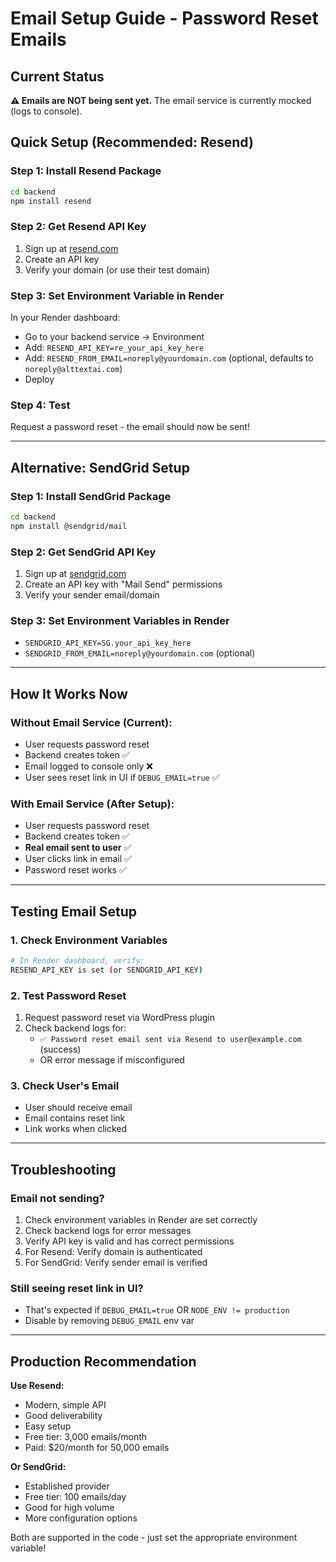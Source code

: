 # Email Setup Guide - Password Reset Emails

## Current Status

**⚠️ Emails are NOT being sent yet.** The email service is currently mocked (logs to console).

## Quick Setup (Recommended: Resend)

### Step 1: Install Resend Package
```bash
cd backend
npm install resend
```

### Step 2: Get Resend API Key
1. Sign up at [resend.com](https://resend.com)
2. Create an API key
3. Verify your domain (or use their test domain)

### Step 3: Set Environment Variable in Render
In your Render dashboard:
- Go to your backend service → Environment
- Add: `RESEND_API_KEY=re_your_api_key_here`
- Add: `RESEND_FROM_EMAIL=noreply@yourdomain.com` (optional, defaults to `noreply@alttextai.com`)
- Deploy

### Step 4: Test
Request a password reset - the email should now be sent!

---

## Alternative: SendGrid Setup

### Step 1: Install SendGrid Package
```bash
cd backend
npm install @sendgrid/mail
```

### Step 2: Get SendGrid API Key
1. Sign up at [sendgrid.com](https://sendgrid.com)
2. Create an API key with "Mail Send" permissions
3. Verify your sender email/domain

### Step 3: Set Environment Variables in Render
- `SENDGRID_API_KEY=SG.your_api_key_here`
- `SENDGRID_FROM_EMAIL=noreply@yourdomain.com` (optional)

---

## How It Works Now

### Without Email Service (Current):
- User requests password reset
- Backend creates token ✅
- Email logged to console only ❌
- User sees reset link in UI if `DEBUG_EMAIL=true` ✅

### With Email Service (After Setup):
- User requests password reset
- Backend creates token ✅
- **Real email sent to user** ✅
- User clicks link in email ✅
- Password reset works ✅

---

## Testing Email Setup

### 1. Check Environment Variables
```bash
# In Render dashboard, verify:
RESEND_API_KEY is set (or SENDGRID_API_KEY)
```

### 2. Test Password Reset
1. Request password reset via WordPress plugin
2. Check backend logs for:
   - `✅ Password reset email sent via Resend to user@example.com` (success)
   - OR error message if misconfigured

### 3. Check User's Email
- User should receive email
- Email contains reset link
- Link works when clicked

---

## Troubleshooting

### Email not sending?
1. Check environment variables in Render are set correctly
2. Check backend logs for error messages
3. Verify API key is valid and has correct permissions
4. For Resend: Verify domain is authenticated
5. For SendGrid: Verify sender email is verified

### Still seeing reset link in UI?
- That's expected if `DEBUG_EMAIL=true` OR `NODE_ENV != production`
- Disable by removing `DEBUG_EMAIL` env var

---

## Production Recommendation

**Use Resend:**
- Modern, simple API
- Good deliverability
- Easy setup
- Free tier: 3,000 emails/month
- Paid: $20/month for 50,000 emails

**Or SendGrid:**
- Established provider
- Free tier: 100 emails/day
- Good for high volume
- More configuration options

Both are supported in the code - just set the appropriate environment variable!

